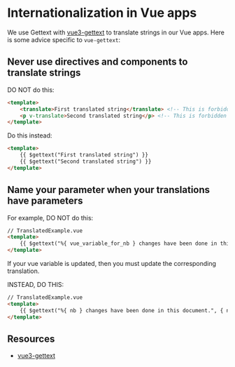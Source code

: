 # Internationalization in Vue apps

We use Gettext with [vue3-gettext][0] to translate strings in our Vue apps. Here is some advice specific to `vue-gettext`:

## Never use directives and components to translate strings

DO NOT do this:
```html
<template>
    <translate>First translated string</translate> <!-- This is forbidden -->
    <p v-translate>Second translated string</p> <!-- This is forbidden too -->
</template>
```

Do this instead:
```html
<template>
    {{ $gettext("First translated string") }}
    {{ $gettext("Second translated string") }}
</template>
```

## Name your parameter when your translations have parameters

For example, DO NOT do this:

```html
// TranslatedExample.vue
<template>
    {{ $gettext("%{ vue_variable_for_nb } changes have been done in this document.", vue_variable_for_nb) }}
</template>
```

If your vue variable is updated, then you must update the corresponding translation.

INSTEAD, DO THIS:

```html
// TranslatedExample.vue
<template>
    {{ $gettext("%{ nb } changes have been done in this document.", { nb: vue_variable_for_nb }) }}
</template>
```

## Resources

* [vue3-gettext][0]

[0]: https://github.com/jshmrtn/vue3-gettext
